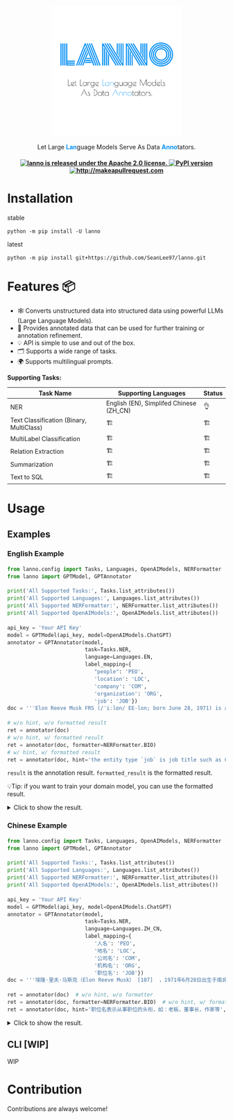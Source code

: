 <p align='center'><img src='docs/LANNO-LOGO.png' style='width: 300px; height: 3 00px'/></p>

<p align='center'>Let Large <strong style='color: #0a93f5'>Lan</strong>guage Models Serve As Data <strong style='color: #0a93f5'>Anno</strong>tators.</p>


 <h4 align="center">
  <a href="https://github.com/SeanLee97/lanno/blob/main/LICENSE">
    <img src="https://img.shields.io/badge/License-Apache_2.0-blue.svg" alt="lanno is released under the Apache 2.0 license." />
  </a>
  <a href="https://pypi.org/project/lanno/">
    <img src="https://badge.fury.io/py/lanno.svg" alt="PyPI version" />
  </a>
  <a href="http://makeapullrequest.com">
    <img src="https://img.shields.io/badge/PRs-welcome-brightgreen.svg?style=flat-square" alt="http://makeapullrequest.com" />
  </a>
</h4>

# Installation

stable
```
python -m pip install -U lanno
```

latest
```
python -m pip install git+https://github.com/SeanLee97/lanno.git
```


# Features 📦

- 🕸 Converts unstructured data into structured data using powerful LLMs (Large Language Models).
- 📑 Provides annotated data that can be used for further training or annotation refinement.
- 💡 API is simple to use and out of the box.
- 🗂️ Supports a wide range of tasks.
- 🌍 Supports multilingual prompts.


**Supporting Tasks:**

| Task Name                 | Supporting Languages                       | Status |
|---------------------------|-----------------------------------------|--------|
| NER                       | English (EN), Simplifed Chinese (ZH_CN) |    👌   |
| Text Classification (Binary, MultiClass)       |                 🏗️                        |    🏗️    |
| MultiLabel Classification |                   🏗️                      |   🏗️     |
| Relation Extraction       |                    🏗️                     |    🏗️    |
| Summarization       |                   🏗️                      |    🏗️    |
| Text to SQL       |                   🏗️                      |    🏗️    |


# Usage

## Examples

### English Example

```python
from lanno.config import Tasks, Languages, OpenAIModels, NERFormatter
from lanno import GPTModel, GPTAnnotator

print('All Supported Tasks:', Tasks.list_attributes())
print('All Supported Languages:', Languages.list_attributes())
print('All Supported NERFormatter:', NERFormatter.list_attributes())
print('All Supported OpenAIModels:', OpenAIModels.list_attributes())

api_key = 'Your API Key'
model = GPTModel(api_key, model=OpenAIModels.ChatGPT)
annotator = GPTAnnotator(model,
                         task=Tasks.NER,
                         language=Languages.EN,
                         label_mapping={
                            "people": 'PEO',
                            'location': 'LOC',
                            'company': 'COM',
                            'organization': 'ORG',
                            'job': 'JOB'})
doc = '''Elon Reeve Musk FRS (/ˈiːlɒn/ EE-lon; born June 28, 1971) is a business magnate and investor. He is the founder, CEO and chief engineer of SpaceX; angel investor, CEO and product architect of Tesla, Inc.; owner and CEO of Twitter, Inc.; founder of The Boring Company; co-founder of Neuralink and OpenAI; and president of the philanthropic Musk Foundation. '''

# w/o hint, w/o formatted result
ret = annotator(doc)
# w/o hint, w/ formatted result
ret = annotator(doc, formatter=NERFormatter.BIO)
# w/ hint, w/ formatted result
ret = annotator(doc, hint='the entity type `job` is job title such as CEO, founder, boss.', formatter=NERFormatter.BIO)  
```

`result` is the annotation result. `formatted_result` is the formatted result. 

💡Tip: if you want to train your domain model, you can use the formatted result.
 
<details>
<summary>Click to show the result.</summary>

```json
{
  "prompt": "You are a NER (Named-entity recognition) system, please help me with the NER task.\nTask: extract the entities and corresponding entity types from a given sentence.\nOnly support 5 entity types, including: people, location, company, organization, job.\n\nExplanation and examples: the entity type `job` is job title such as CEO, founder, boss.\n\nOutput format: (entity, entity_type).\n\nFollowing is the given sentence: Elon Reeve Musk FRS (/ˈiːlɒn/ EE-lon; born June 28, 1971) is a business magnate and investor. He is the founder, CEO and chief engineer of SpaceX; angel investor, CEO and product architect of Tesla, Inc.; owner and CEO of Twitter, Inc.; founder of The Boring Company; co-founder of Neuralink and OpenAI; and president of the philanthropic Musk Foundation. \nOutput:",
  "response": "\n\n(\"Elon Reeve Musk\", \"people\"), (\"SpaceX\", \"company\"), (\"Tesla, Inc.\", \"company\"), (\"Twitter, Inc.\", \"company\"), (\"The Boring Company\", \"company\"), (\"Neuralink\", \"organization\"), (\"OpenAI\", \"organization\"), (\"philanthropic Musk Foundation\", \"organization\"), (\"founder\", \"job\"), (\"CEO\", \"job\"), (\"chief engineer\", \"job\"), (\"angel investor\", \"job\"), (\"product architect\", \"job\"), (\"owner\", \"job\"), (\"president\", \"job\")",
  "role": "assistant",
  "prompt_tokens": 195,
  "completion_tokens": 116,
  "total_tokens": 311,
  "taken_time": 4.7953,
  "text": "Elon Reeve Musk FRS (/ˈiːlɒn/ EE-lon; born June 28, 1971) is a business magnate and investor. He is the founder, CEO and chief engineer of SpaceX; angel investor, CEO and product architect of Tesla, Inc.; owner and CEO of Twitter, Inc.; founder of The Boring Company; co-founder of Neuralink and OpenAI; and president of the philanthropic Musk Foundation. ",
  "result": [
    [
      0,
      15,
      "Elon Reeve Musk",
      "PEO"
    ],
    [
      104,
      111,
      "founder",
      "JOB"
    ],
    [
      113,
      116,
      "CEO",
      "JOB"
    ],
    [
      121,
      135,
      "chief engineer",
      "JOB"
    ],
    [
      139,
      145,
      "SpaceX",
      "COM"
    ],
    [
      147,
      161,
      "angel investor",
      "JOB"
    ],
    [
      163,
      166,
      "CEO",
      "JOB"
    ],
    [
      171,
      188,
      "product architect",
      "JOB"
    ],
    [
      192,
      203,
      "Tesla, Inc.",
      "COM"
    ],
    [
      205,
      210,
      "owner",
      "JOB"
    ],
    [
      215,
      218,
      "CEO",
      "JOB"
    ],
    [
      222,
      235,
      "Twitter, Inc.",
      "COM"
    ],
    [
      237,
      244,
      "founder",
      "JOB"
    ],
    [
      248,
      266,
      "The Boring Company",
      "COM"
    ],
    [
      271,
      278,
      "founder",
      "JOB"
    ],
    [
      282,
      291,
      "Neuralink",
      "ORG"
    ],
    [
      296,
      302,
      "OpenAI",
      "ORG"
    ],
    [
      308,
      317,
      "president",
      "JOB"
    ],
    [
      325,
      354,
      "philanthropic Musk Foundation",
      "ORG"
    ]
  ],
  "formatted_result": "E\tB-PEO\nl\tI-PEO\no\tI-PEO\nn\tI-PEO\n \tI-PEO\nR\tI-PEO\ne\tI-PEO\ne\tI-PEO\nv\tI-PEO\ne\tI-PEO\n \tI-PEO\nM\tI-PEO\nu\tI-PEO\ns\tI-PEO\nk\tI-PEO\n \tO\nF\tO\nR\tO\nS\tO\n \tO\n(\tO\n/\tO\nˈ\tO\ni\tO\nː\tO\nl\tO\nɒ\tO\nn\tO\n/\tO\n \tO\nE\tO\nE\tO\n-\tO\nl\tO\no\tO\nn\tO\n;\tO\n \tO\nb\tO\no\tO\nr\tO\nn\tO\n \tO\nJ\tO\nu\tO\nn\tO\ne\tO\n \tO\n2\tO\n8\tO\n,\tO\n \tO\n1\tO\n9\tO\n7\tO\n1\tO\n)\tO\n \tO\ni\tO\ns\tO\n \tO\na\tO\n \tO\nb\tO\nu\tO\ns\tO\ni\tO\nn\tO\ne\tO\ns\tO\ns\tO\n \tO\nm\tO\na\tO\ng\tO\nn\tO\na\tO\nt\tO\ne\tO\n \tO\na\tO\nn\tO\nd\tO\n \tO\ni\tO\nn\tO\nv\tO\ne\tO\ns\tO\nt\tO\no\tO\nr\tO\n.\tO\n \tO\nH\tO\ne\tO\n \tO\ni\tO\ns\tO\n \tO\nt\tO\nh\tO\ne\tO\n \tO\nf\tB-JOB\no\tI-JOB\nu\tI-JOB\nn\tI-JOB\nd\tI-JOB\ne\tI-JOB\nr\tI-JOB\n,\tO\n \tO\nC\tB-JOB\nE\tI-JOB\nO\tI-JOB\n \tO\na\tO\nn\tO\nd\tO\n \tO\nc\tB-JOB\nh\tI-JOB\ni\tI-JOB\ne\tI-JOB\nf\tI-JOB\n \tI-JOB\ne\tI-JOB\nn\tI-JOB\ng\tI-JOB\ni\tI-JOB\nn\tI-JOB\ne\tI-JOB\ne\tI-JOB\nr\tI-JOB\n \tO\no\tO\nf\tO\n \tO\nS\tB-COM\np\tI-COM\na\tI-COM\nc\tI-COM\ne\tI-COM\nX\tI-COM\n;\tO\n \tO\na\tB-JOB\nn\tI-JOB\ng\tI-JOB\ne\tI-JOB\nl\tI-JOB\n \tI-JOB\ni\tI-JOB\nn\tI-JOB\nv\tI-JOB\ne\tI-JOB\ns\tI-JOB\nt\tI-JOB\no\tI-JOB\nr\tI-JOB\n,\tO\n \tO\nC\tB-JOB\nE\tI-JOB\nO\tI-JOB\n \tO\na\tO\nn\tO\nd\tO\n \tO\np\tB-JOB\nr\tI-JOB\no\tI-JOB\nd\tI-JOB\nu\tI-JOB\nc\tI-JOB\nt\tI-JOB\n \tI-JOB\na\tI-JOB\nr\tI-JOB\nc\tI-JOB\nh\tI-JOB\ni\tI-JOB\nt\tI-JOB\ne\tI-JOB\nc\tI-JOB\nt\tI-JOB\n \tO\no\tO\nf\tO\n \tO\nT\tB-COM\ne\tI-COM\ns\tI-COM\nl\tI-COM\na\tI-COM\n,\tI-COM\n \tI-COM\nI\tI-COM\nn\tI-COM\nc\tI-COM\n.\tI-COM\n;\tO\n \tO\no\tB-JOB\nw\tI-JOB\nn\tI-JOB\ne\tI-JOB\nr\tI-JOB\n \tO\na\tO\nn\tO\nd\tO\n \tO\nC\tB-JOB\nE\tI-JOB\nO\tI-JOB\n \tO\no\tO\nf\tO\n \tO\nT\tB-COM\nw\tI-COM\ni\tI-COM\nt\tI-COM\nt\tI-COM\ne\tI-COM\nr\tI-COM\n,\tI-COM\n \tI-COM\nI\tI-COM\nn\tI-COM\nc\tI-COM\n.\tI-COM\n;\tO\n \tO\nf\tB-JOB\no\tI-JOB\nu\tI-JOB\nn\tI-JOB\nd\tI-JOB\ne\tI-JOB\nr\tI-JOB\n \tO\no\tO\nf\tO\n \tO\nT\tB-COM\nh\tI-COM\ne\tI-COM\n \tI-COM\nB\tI-COM\no\tI-COM\nr\tI-COM\ni\tI-COM\nn\tI-COM\ng\tI-COM\n \tI-COM\nC\tI-COM\no\tI-COM\nm\tI-COM\np\tI-COM\na\tI-COM\nn\tI-COM\ny\tI-COM\n;\tO\n \tO\nc\tO\no\tO\n-\tO\nf\tB-JOB\no\tI-JOB\nu\tI-JOB\nn\tI-JOB\nd\tI-JOB\ne\tI-JOB\nr\tI-JOB\n \tO\no\tO\nf\tO\n \tO\nN\tB-ORG\ne\tI-ORG\nu\tI-ORG\nr\tI-ORG\na\tI-ORG\nl\tI-ORG\ni\tI-ORG\nn\tI-ORG\nk\tI-ORG\n \tO\na\tO\nn\tO\nd\tO\n \tO\nO\tB-ORG\np\tI-ORG\ne\tI-ORG\nn\tI-ORG\nA\tI-ORG\nI\tI-ORG\n;\tO\n \tO\na\tO\nn\tO\nd\tO\n \tO\np\tB-JOB\nr\tI-JOB\ne\tI-JOB\ns\tI-JOB\ni\tI-JOB\nd\tI-JOB\ne\tI-JOB\nn\tI-JOB\nt\tI-JOB\n \tO\no\tO\nf\tO\n \tO\nt\tO\nh\tO\ne\tO\n \tO\np\tB-ORG\nh\tI-ORG\ni\tI-ORG\nl\tI-ORG\na\tI-ORG\nn\tI-ORG\nt\tI-ORG\nh\tI-ORG\nr\tI-ORG\no\tI-ORG\np\tI-ORG\ni\tI-ORG\nc\tI-ORG\n \tI-ORG\nM\tI-ORG\nu\tI-ORG\ns\tI-ORG\nk\tI-ORG\n \tI-ORG\nF\tI-ORG\no\tI-ORG\nu\tI-ORG\nn\tI-ORG\nd\tI-ORG\na\tI-ORG\nt\tI-ORG\ni\tI-ORG\no\tI-ORG\nn\tI-ORG\n.\tO\n \tO"
}
```
</details>

### Chinese Example

```python
from lanno.config import Tasks, Languages, OpenAIModels, NERFormatter
from lanno import GPTModel, GPTAnnotator

print('All Supported Tasks:', Tasks.list_attributes())
print('All Supported Languages:', Languages.list_attributes())
print('All Supported NERFormatter:', NERFormatter.list_attributes())
print('All Supported OpenAIModels:', OpenAIModels.list_attributes())

api_key = 'Your API Key'
model = GPTModel(api_key, model=OpenAIModels.ChatGPT)
annotator = GPTAnnotator(model,
                         task=Tasks.NER,
                         language=Languages.ZH_CN,
                         label_mapping={
                            '人名': 'PEO',
                            '地名': 'LOC',
                            '公司名': 'COM',
                            '机构名': 'ORG',
                            '职位名': 'JOB'})
doc = '''埃隆·里夫·马斯克（Elon Reeve Musk） [107]  ，1971年6月28日出生于南非的行政首都比勒陀利亚，企业家、工程师、慈善家、美国国家工程院院士。他同时兼具南非、加拿大和美国三重国籍。埃隆·马斯克本科毕业于宾夕法尼亚大学，获经济学和物理学双学位。1995年至2002年，马斯克与合伙人先后办了三家公司，分别是在线内容出版软件“Zip2”、电子支付“X.com”和“PayPal”。'''

ret = annotator(doc)  # w/o hint, w/o formatter
ret = annotator(doc, formatter=NERFormatter.BIO)  # w/o hint, w/ formatter
ret = annotator(doc, hint='职位名表示从事职位的头衔，如：老板，董事长，作家等', formatter=NERFormatter.BIO)  # w/o hint, w/ formatter
```

<details>
<summary>Click to show the result.</summary>

```json
{
  "prompt": "你是一个 NER 系统，请帮我完成中文 NER 任务。\n任务要求如下：找到句子中的实体，并返回实体及实体类型。\n支持的实体类型仅限5类：人名、地名、公司名、机构名、职位名。\n\n解释及示例：职位名表示从事职位的头衔，如：老板，董事长，作家等\n\n输出格式要求：(实体, 实体类型)。\n\n以下是输入句子：埃隆·里夫·马斯克（Elon Reeve Musk） [107]  ，1971年6月28日出生于南非的行政首都比勒陀利亚，企业家、工程师、慈善家、美国国家工程院院士。他同时兼具南非、加拿大和美国三重国籍。埃隆·马斯克本科毕业于宾夕法尼亚大学，获经济学和物理学双学位。1995年至2002年，马斯克与合伙人先后办了三家公司，分别是在线内容出版软件“Zip2”、电子支付“X.com”和“PayPal”。\n输出：",
  "response": "('埃隆·里夫·马斯克', '人名')\n('南非', '地名')\n('比勒陀利亚', '地名')\n('宾夕法尼亚大学', '机构名')\n('Zip2', '公司名')\n('X.com', '公司名')\n('PayPal', '公司名')",
  "role": "assistant",
  "prompt_tokens": 340,
  "completion_tokens": 87,
  "total_tokens": 427,
  "taken_time": 3.10425,
  "text": "埃隆·里夫·马斯克（Elon Reeve Musk） [107]  ，1971年6月28日出生于南非的行政首都比勒陀利亚，企业家、工程师、慈善家、美国国家工程院院士。他同时兼具南非、加拿大和美国三重国籍。埃隆·马斯克本科毕业于宾夕法尼亚大学，获经济学和物理学双学位。1995年至2002年，马斯克与合伙人先后办了三家公司，分别是在线内容出版软件“Zip2”、电子支付“X.com”和“PayPal”。",
  "result": [
    [
      0,
      9,
      "埃隆·里夫·马斯克",
      "PEO"
    ],
    [
      48,
      50,
      "南非",
      "LOC"
    ],
    [
      55,
      60,
      "比勒陀利亚",
      "LOC"
    ],
    [
      88,
      90,
      "南非",
      "LOC"
    ],
    [
      113,
      120,
      "宾夕法尼亚大学",
      "ORG"
    ],
    [
      173,
      177,
      "Zip2",
      "COM"
    ],
    [
      184,
      189,
      "X.com",
      "COM"
    ],
    [
      192,
      198,
      "PayPal",
      "COM"
    ]
  ],
  "formatted_result": "埃\tB-PEO\n隆\tI-PEO\n·\tI-PEO\n里\tI-PEO\n夫\tI-PEO\n·\tI-PEO\n马\tI-PEO\n斯\tI-PEO\n克\tI-PEO\n（\tO\nE\tO\nl\tO\no\tO\nn\tO\n \tO\nR\tO\ne\tO\ne\tO\nv\tO\ne\tO\n \tO\nM\tO\nu\tO\ns\tO\nk\tO\n）\tO\n \tO\n[\tO\n1\tO\n0\tO\n7\tO\n]\tO\n \tO\n \tO\n，\tO\n1\tO\n9\tO\n7\tO\n1\tO\n年\tO\n6\tO\n月\tO\n2\tO\n8\tO\n日\tO\n出\tO\n生\tO\n于\tO\n南\tB-LOC\n非\tI-LOC\n的\tO\n行\tO\n政\tO\n首\tO\n都\tO\n比\tB-LOC\n勒\tI-LOC\n陀\tI-LOC\n利\tI-LOC\n亚\tI-LOC\n，\tO\n企\tO\n业\tO\n家\tO\n、\tO\n工\tO\n程\tO\n师\tO\n、\tO\n慈\tO\n善\tO\n家\tO\n、\tO\n美\tO\n国\tO\n国\tO\n家\tO\n工\tO\n程\tO\n院\tO\n院\tO\n士\tO\n。\tO\n他\tO\n同\tO\n时\tO\n兼\tO\n具\tO\n南\tB-LOC\n非\tI-LOC\n、\tO\n加\tO\n拿\tO\n大\tO\n和\tO\n美\tO\n国\tO\n三\tO\n重\tO\n国\tO\n籍\tO\n。\tO\n埃\tO\n隆\tO\n·\tO\n马\tO\n斯\tO\n克\tO\n本\tO\n科\tO\n毕\tO\n业\tO\n于\tO\n宾\tB-ORG\n夕\tI-ORG\n法\tI-ORG\n尼\tI-ORG\n亚\tI-ORG\n大\tI-ORG\n学\tI-ORG\n，\tO\n获\tO\n经\tO\n济\tO\n学\tO\n和\tO\n物\tO\n理\tO\n学\tO\n双\tO\n学\tO\n位\tO\n。\tO\n1\tO\n9\tO\n9\tO\n5\tO\n年\tO\n至\tO\n2\tO\n0\tO\n0\tO\n2\tO\n年\tO\n，\tO\n马\tO\n斯\tO\n克\tO\n与\tO\n合\tO\n伙\tO\n人\tO\n先\tO\n后\tO\n办\tO\n了\tO\n三\tO\n家\tO\n公\tO\n司\tO\n，\tO\n分\tO\n别\tO\n是\tO\n在\tO\n线\tO\n内\tO\n容\tO\n出\tO\n版\tO\n软\tO\n件\tO\n“\tO\nZ\tB-COM\ni\tI-COM\np\tI-COM\n2\tI-COM\n”\tO\n、\tO\n电\tO\n子\tO\n支\tO\n付\tO\n“\tO\nX\tB-COM\n.\tI-COM\nc\tI-COM\no\tI-COM\nm\tI-COM\n”\tO\n和\tO\n“\tO\nP\tB-COM\na\tI-COM\ny\tI-COM\nP\tI-COM\na\tI-COM\nl\tI-COM\n”\tO\n。\tO"
}
```
</details>


## CLI [WIP]
WIP

# Contribution
Contributions are always welcome!

